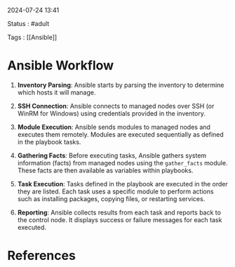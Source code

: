 
2024-07-24 13:41

Status : #adult 

Tags : [[Ansible]]

# Ansible Workflow

1. **Inventory Parsing**: Ansible starts by parsing the inventory to determine which hosts it will manage.
    
2. **SSH Connection**: Ansible connects to managed nodes over SSH (or WinRM for Windows) using credentials provided in the inventory.
    
3. **Module Execution**: Ansible sends modules to managed nodes and executes them remotely. Modules are executed sequentially as defined in the playbook tasks.
    
4. **Gathering Facts**: Before executing tasks, Ansible gathers system information (facts) from managed nodes using the `gather_facts` module. These facts are then available as variables within playbooks.
    
5. **Task Execution**: Tasks defined in the playbook are executed in the order they are listed. Each task uses a specific module to perform actions such as installing packages, copying files, or restarting services.
    
6. **Reporting**: Ansible collects results from each task and reports back to the control node. It displays success or failure messages for each task executed.

# References
